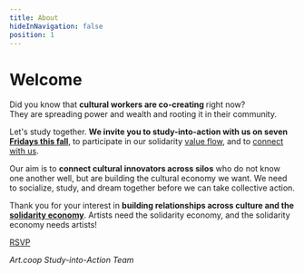 ```yaml
---
title: About
hideInNavigation: false
position: 1
---
```


# <span id="greeting">Welcome</span>

Did you know that **cultural workers are co-creating <i id="concept" data-concepts='<%= JSON.stringify(concepts.concepts) %>'></i>** right now?</br> They are spreading power and wealth and rooting it in their community.

Let's study together. **We invite you to study-into-action with us on seven [Fridays this fall](#fridays)**, to participate in our solidarity [value flow](#value-flow), and to [connect with us](#contact).

Our aim is to **connect cultural innovators across silos** who do not know one another well, but are building the cultural economy we want. We need to socialize, study, and dream together before we can take collective action.

Thank you for your interest in **building relationships across culture and the [solidarity economy](https://art.coop/#concepts)**. Artists need the solidarity economy, and the solidarity economy needs artists!

<a href="#fridays" class="download-button">RSVP</a>

_Art.coop Study-into-Action Team_

<script src="/assets/scripts/rotateConcepts.js"></script>
